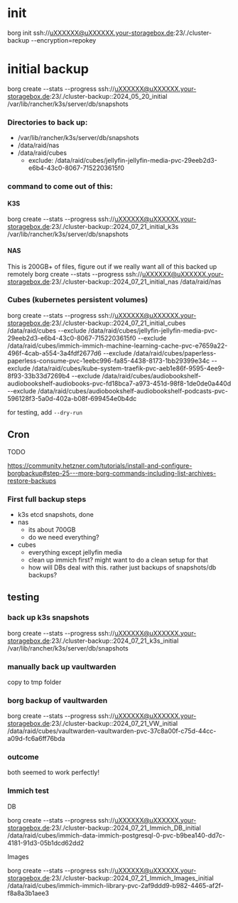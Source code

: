 
# init
borg init ssh://uXXXXXX@uXXXXXX.your-storagebox.de:23/./cluster-backup --encryption=repokey

# initial backup
borg create --stats --progress ssh://uXXXXXX@uXXXXXX.your-storagebox.de:23/./cluster-backup::2024_05_20_initial /var/lib/rancher/k3s/server/db/snapshots

### Directories to back up: 
- /var/lib/rancher/k3s/server/db/snapshots
- /data/raid/nas
- /data/raid/cubes
  - exclude: /data/raid/cubes/jellyfin-jellyfin-media-pvc-29eeb2d3-e6b4-43c0-8067-7152203615f0

### command to come out of this:
#### K3S
borg create --stats --progress ssh://uXXXXXX@uXXXXXX.your-storagebox.de:23/./cluster-backup::2024_07_21_initial_k3s /var/lib/rancher/k3s/server/db/snapshots

#### NAS
This is 200GB+ of files, figure out if we really want all of this backed up remotely
borg create --stats --progress ssh://uXXXXXX@uXXXXXX.your-storagebox.de:23/./cluster-backup::2024_07_21_initial_nas /data/raid/nas

### Cubes (kubernetes persistent volumes)
borg create --stats --progress ssh://uXXXXXX@uXXXXXX.your-storagebox.de:23/./cluster-backup::2024_07_21_initial_cubes /data/raid/cubes --exclude /data/raid/cubes/jellyfin-jellyfin-media-pvc-29eeb2d3-e6b4-43c0-8067-7152203615f0 --exclude /data/raid/cubes/immich-immich-machine-learning-cache-pvc-e7659a22-496f-4cab-a554-3a4fdf2677d6 --exclude /data/raid/cubes/paperless-paperless-consume-pvc-1eebc996-fa85-4438-8173-1bb29399e34c --exclude /data/raid/cubes/kube-system-traefik-pvc-aeb1e86f-9595-4ee9-8f93-33b33d7269b4 --exclude /data/raid/cubes/audiobookshelf-audiobookshelf-audiobooks-pvc-fd18bca7-a973-451d-98f8-1de0de0a440d --exclude /data/raid/cubes/audiobookshelf-audiobookshelf-podcasts-pvc-596128f3-5a0d-402a-b08f-699454e0b4dc

for testing, add `--dry-run`

## Cron

TODO

https://community.hetzner.com/tutorials/install-and-configure-borgbackup#step-25---more-borg-commands-including-list-archives-restore-backups


### First full backup steps
- k3s etcd snapshots, done
- nas
  - its about 700GB
  - do we need everything?
- cubes
  - everything except jellyfin media
  - clean up immich first? might want to do a clean setup for that
  - how will DBs deal with this. rather just backups of snapshots/db backups?


## testing

### back up k3s snapshots
borg create --stats --progress ssh://uXXXXXX@uXXXXXX.your-storagebox.de:23/./cluster-backup::2024_07_21_k3s_initial /var/lib/rancher/k3s/server/db/snapshots

### manually back up vaultwarden
copy to tmp folder

### borg backup of vaultwarden
borg create --stats --progress ssh://uXXXXXX@uXXXXXX.your-storagebox.de:23/./cluster-backup::2024_07_21_VW_initial /data/raid/cubes/vaultwarden-vaultwarden-pvc-37c8a00f-c75d-44cc-a09d-fc6a6ff76bda

### outcome
both seemed to work perfectly!


### Immich test
DB

borg create --stats --progress ssh://uXXXXXX@uXXXXXX.your-storagebox.de:23/./cluster-backup::2024_07_21_Immich_DB_initial /data/raid/cubes/immich-data-immich-postgresql-0-pvc-b9bea140-dd7c-4181-91d3-05b1dcd62dd2

Images

borg create --stats --progress ssh://uXXXXXX@uXXXXXX.your-storagebox.de:23/./cluster-backup::2024_07_21_Immich_Images_initial /data/raid/cubes/immich-immich-library-pvc-2af9ddd9-b982-4465-af2f-f8a8a3b1aee3
